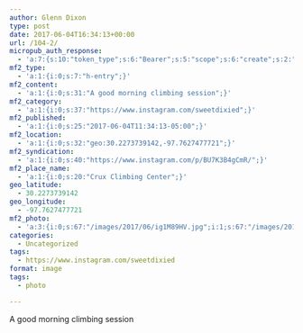 ```yaml
---
author: Glenn Dixon
type: post
date: 2017-06-04T16:34:13+00:00
url: /104-2/
micropub_auth_response:
  - 'a:7:{s:10:"token_type";s:6:"Bearer";s:5:"scope";s:6:"create";s:2:"me";s:28:"https://glenn.thedixons.net/";s:9:"issued_by";s:55:"https://glenn.thedixons.net/wp-json/indieauth/1.0/token";s:9:"client_id";s:23:"https://ownyourgram.com";s:9:"issued_at";i:1532300352;s:4:"user";i:1;}'
mf2_type:
  - 'a:1:{i:0;s:7:"h-entry";}'
mf2_content:
  - 'a:1:{i:0;s:31:"A good morning climbing session";}'
mf2_category:
  - 'a:1:{i:0;s:37:"https://www.instagram.com/sweetdixied";}'
mf2_published:
  - 'a:1:{i:0;s:25:"2017-06-04T11:34:13-05:00";}'
mf2_location:
  - 'a:1:{i:0;s:32:"geo:30.2273739142,-97.7627477721";}'
mf2_syndication:
  - 'a:1:{i:0;s:40:"https://www.instagram.com/p/BU7K3B4gCmR/";}'
mf2_place_name:
  - 'a:1:{i:0;s:20:"Crux Climbing Center";}'
geo_latitude:
  - 30.2273739142
geo_longitude:
  - -97.7627477721
mf2_photo:
  - 'a:3:{i:0;s:67:"/images/2017/06/ig1M89HV.jpg";i:1;s:67:"/images/2017/06/igzmi8ft.jpg";i:2;s:67:"/images/2017/06/igWBKD50.jpg";}'
categories:
  - Uncategorized
tags:
  - https://www.instagram.com/sweetdixied
format: image
tags:
  - photo

---
```

A good morning climbing session